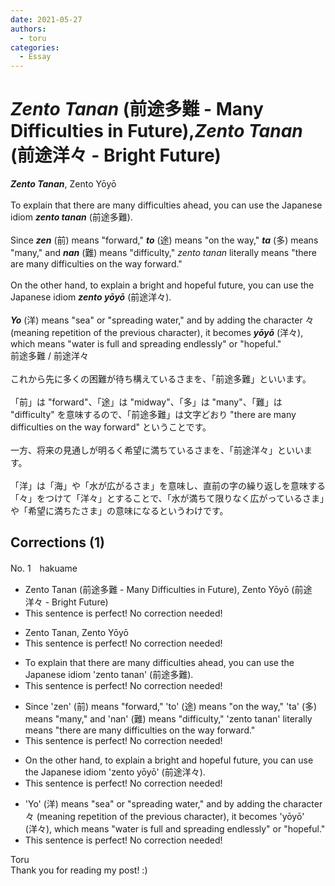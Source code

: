 ```yaml
---
date: 2021-05-27
authors:
  - toru
categories:
  - Essay
---
```


<h1 id="subject_show"><strong><em>Zento Tanan</strong></em> (前途多難 - Many Difficulties in Future),<strong><em>Zento Tanan</strong></em> (前途洋々 - Bright Future)</h1>
<div class="date" hidden>May 27, 2021 19:52</div>
<div id="post"><div id="body_show_ori">
<strong><em>Zento Tanan</strong></em>, Zento Yōyō<br/><br/>To explain that there are many difficulties ahead, you can use the Japanese idiom <strong><em>zento tanan</em></strong> (前途多難).<br/><br/>Since <strong><em>zen</em></strong> (前) means "forward," <strong><em>to</em></strong> (途) means "on the way," <strong><em>ta</em></strong> (多) means "many," and <strong><em>nan</em></strong> (難) means "difficulty," <em>zento tanan</em> literally means "there are many difficulties on the way forward."<br/><br/>On the other hand, to explain a bright and hopeful future, you can use the Japanese idiom <strong><em>zento yōyō</em></strong> (前途洋々).<br/><br/><strong><em>Yo</em></strong> (洋) means "sea" or "spreading water," and by adding the character 々 (meaning repetition of the previous character), it becomes <strong><em>yōyō</em></strong> (洋々), which means "water is full and spreading endlessly" or "hopeful."
</div></div>

<!-- more -->

<div id="post_ja"><div id="body_show_mo">
前途多難 / 前途洋々<br/><br/>これから先に多くの困難が待ち構えているさまを、「前途多難」といいます。<br/><br/>「前」は "forward"、「途」は "midway"、「多」は "many"、「難」は "difficulty" を意味するので、「前途多難」は文字どおり "there are many difficulties on the way forward" ということです。<br/><br/>一方、将来の見通しが明るく希望に満ちているさまを、「前途洋々」といいます。<br/><br/>「洋」は「海」や「水が広がるさま」を意味し、直前の字の繰り返しを意味する「々」をつけて「洋々」とすることで、「水が満ちて限りなく広がっているさま」や「希望に満ちたさま」の意味になるというわけです。
</div></div>

## Corrections (1)
<div id="block"><div class="first_name"> No. 1　<span class="just_name">hakuame</span></div><div id="block2">
<ul class="correction_field">
<li class="incorrect">Zento Tanan (前途多難 - Many Difficulties in Future), Zento Yōyō (前途洋々 - Bright Future)</li>
<li class="corrected perfect">This sentence is perfect! No correction needed!</li>
</ul>
<ul class="correction_field">
<li class="incorrect">Zento Tanan, Zento Yōyō</li>
<li class="corrected perfect">This sentence is perfect! No correction needed!</li>
</ul>
<ul class="correction_field">
<li class="incorrect">To explain that there are many difficulties ahead, you can use the Japanese idiom 'zento tanan' (前途多難).</li>
<li class="corrected perfect">This sentence is perfect! No correction needed!</li>
</ul>
<ul class="correction_field">
<li class="incorrect">Since 'zen' (前) means "forward," 'to' (途) means "on the way," 'ta' (多) means "many," and 'nan' (難) means "difficulty," 'zento tanan' literally means "there are many difficulties on the way forward."</li>
<li class="corrected perfect">This sentence is perfect! No correction needed!</li>
</ul>
<ul class="correction_field">
<li class="incorrect">On the other hand, to explain a bright and hopeful future, you can use the Japanese idiom 'zento yōyō' (前途洋々).</li>
<li class="corrected perfect">This sentence is perfect! No correction needed!</li>
</ul>
<ul class="correction_field">
<li class="incorrect">'Yo' (洋) means "sea" or "spreading water," and by adding the character 々 (meaning repetition of the previous character), it becomes 'yōyō' (洋々), which means "water is full and spreading endlessly" or "hopeful."</li>
<li class="corrected perfect">This sentence is perfect! No correction needed!</li>
</ul>
</div><div class="name"><span class="just_name">Toru</span><br>
Thank you for reading my post! :)
</div>
</div>
